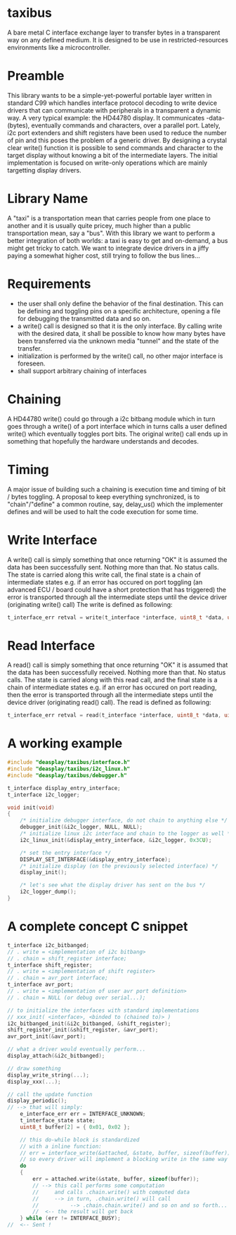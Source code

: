 # taxibus
A bare metal C interface exchange layer to transfer bytes in a transparent way on any defined medium. It is designed to be use in restricted-resources environments like a microcontroller.

# Preamble

This library wants to be a simple-yet-powerful portable layer written in standard C99 which handles interface protocol decoding to write device drivers that can communicate with peripherals in a transparent a dynamic way.
A very typical example: the HD44780 display. It communicates -data- (bytes), eventually commands and characters, over a parallel port. Lately, i2c port extenders and shift registers have been used to reduce the number of pin and this poses the problem of a generic driver.
By designing a crystal clear write() function it is possible to send commands and character to the target display without knowing a bit of the intermediate layers.
The initial implementation is focused on write-only operations which are mainly targetting display drivers.

# Library Name
A "taxi" is a transportation mean that carries people from one place to another and it is usually quite pricey, much higher than a public transportation mean, say a "bus".
With this library we want to perform a better integration of both worlds: a taxi is easy to get and on-demand, a bus might get tricky to catch. We want to integrate device drivers in a jiffy paying a somewhat higher cost, still trying to follow the bus lines...

# Requirements

- the user shall only define the behavior of the final destination. This can be defining and toggling pins on a specific architecture, opening a file for debugging the transmitted data and so on.
- a write() call is designed so that it is the only interface. By calling write with the desired data, it shall be possible to know how many bytes have been transferred via the unknown media "tunnel" and the state of the transfer.
- initialization is performed by the write() call, no other major interface is foreseen. 
- shall support arbitrary chaining of interfaces

# Chaining

A HD44780 write() could go through a i2c bitbang module which in turn goes through a write() of a port interface which in turns calls a user defined write() which eventually toggles port bits.
The original write() call ends up in something that hopefully the hardware understands and decodes.

# Timing

A major issue of building such a chaining is execution time and timing of bit / bytes toggling. A proposal to keep everything synchronized, is to "chain"/"define" a common routine, say, delay_us() which the implementer defines and will be used to halt the code execution for some time.

# Write Interface

A write() call is simply something that once returning "OK" it is assumed the data has been successfully sent. Nothing more than that. No status calls. The state is carried along this write call, the final state is a chain of intermediate states e.g. if an error has occured on port toggling (an advanced ECU / board could have a short protection that has triggered) the error is transported through all the intermediate steps until the device driver (originating write() call)
The write is defined as following:
```c
t_interface_err retval = write(t_interface *interface, uint8_t *data, uint8_t len);
```

# Read Interface

A read() call is simply something that once returning "OK" it is assumed that the data has been successfully received. Nothing more than that. No status calls. The state is carried along with this read call, and the final state is a chain of intermediate states e.g. if an error has occured on port reading, then the error is transported through all the intermediate steps until the device driver (originating read() call).
The read is defined as following:
```c
t_interface_err retval = read(t_interface *interface, uint8_t *data, uint8_t len);
```
# A working example
```c
#include "deasplay/taxibus/interface.h"
#include "deasplay/taxibus/i2c_linux.h"
#include "deasplay/taxibus/debugger.h"

t_interface display_entry_interface;
t_interface i2c_logger;

void init(void)
{
    /* initialize debugger interface, do not chain to anything else */
    debugger_init(&i2c_logger, NULL, NULL);
    /* initialize linux i2c interface and chain to the logger as well */
    i2c_linux_init(&display_entry_interface, &i2c_logger, 0x3CU);

    /* set the entry interface */
    DISPLAY_SET_INTERFACE(&display_entry_interface);
    /* initialize display (on the previously selected interface) */
    display_init();

    /* let's see what the display driver has sent on the bus */
    i2c_logger_dump();
}

```
# A complete concept C snippet
```c
t_interface i2c_bitbanged;
// . write = <implementation of i2c bitbang>
// . chain = shift_register interface;
t_interface shift_register;
// . write = <implementation of shift register>
// . chain = avr_port interface;
t_interface avr_port;
// . write = <implementation of user avr port definition>
// . chain = NULL (or debug over serial...);

// to initialize the interfaces with standard implementations
// xxx_init( <interface>, <binded to (chained to)> )
i2c_bitbanged_init(&i2c_bitbanged, &shift_register);
shift_register_init(&shift_register, &avr_port);
avr_port_init(&avr_port);

// what a driver would eventually perform...
display_attach(&i2c_bitbanged);

// draw something
display_write_string(...);
display_xxx(...);

// call the update function
display_periodic();
// --> that will simply:
    e_interface_err err = INTERFACE_UNKNOWN;
    t_interface_state state;
    uint8_t buffer[2] = { 0x01, 0x02 };

    // this do-while block is standardized
    // with a inline function:
    // err = interface_write(&attached, &state, buffer, sizeof(buffer));
    // so every driver will implement a blocking write in the same way
    do
    {
        err = attached.write(&state, buffer, sizeof(buffer));
        // --> this call performs some computation
        //     and calls .chain.write() with computed data
        //     --> in turn, .chain.write() will call
        //          --> .chain.chain.write() and so on and so forth...
        //  <-- the result will get back
    } while (err != INTERFACE_BUSY);
//  <-- Sent !
```
